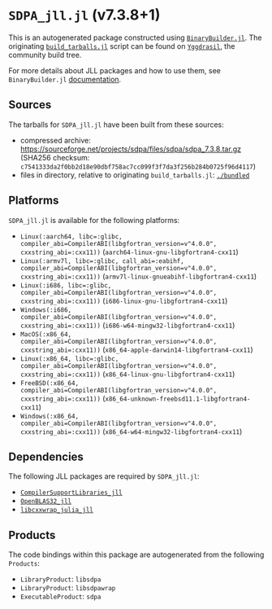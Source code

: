 # `SDPA_jll.jl` (v7.3.8+1)

This is an autogenerated package constructed using [`BinaryBuilder.jl`](https://github.com/JuliaPackaging/BinaryBuilder.jl). The originating [`build_tarballs.jl`](https://github.com/JuliaPackaging/Yggdrasil/blob/2e077c7f73ec98448f6e918ce15d462294560870/S/SDPA/build_tarballs.jl) script can be found on [`Yggdrasil`](https://github.com/JuliaPackaging/Yggdrasil/), the community build tree.

For more details about JLL packages and how to use them, see `BinaryBuilder.jl` [documentation](https://juliapackaging.github.io/BinaryBuilder.jl/dev/jll/).

## Sources

The tarballs for `SDPA_jll.jl` have been built from these sources:

* compressed archive: https://sourceforge.net/projects/sdpa/files/sdpa/sdpa_7.3.8.tar.gz (SHA256 checksum: `c7541333da2f0bb2d18e90dbf758ac7cc099f3f7da3f256b284b0725f96d4117`)
* files in directory, relative to originating `build_tarballs.jl`: [`./bundled`](https://github.com/JuliaPackaging/Yggdrasil/tree/2e077c7f73ec98448f6e918ce15d462294560870/S/SDPA/bundled)

## Platforms

`SDPA_jll.jl` is available for the following platforms:

* `Linux(:aarch64, libc=:glibc, compiler_abi=CompilerABI(libgfortran_version=v"4.0.0", cxxstring_abi=:cxx11))` (`aarch64-linux-gnu-libgfortran4-cxx11`)
* `Linux(:armv7l, libc=:glibc, call_abi=:eabihf, compiler_abi=CompilerABI(libgfortran_version=v"4.0.0", cxxstring_abi=:cxx11))` (`armv7l-linux-gnueabihf-libgfortran4-cxx11`)
* `Linux(:i686, libc=:glibc, compiler_abi=CompilerABI(libgfortran_version=v"4.0.0", cxxstring_abi=:cxx11))` (`i686-linux-gnu-libgfortran4-cxx11`)
* `Windows(:i686, compiler_abi=CompilerABI(libgfortran_version=v"4.0.0", cxxstring_abi=:cxx11))` (`i686-w64-mingw32-libgfortran4-cxx11`)
* `MacOS(:x86_64, compiler_abi=CompilerABI(libgfortran_version=v"4.0.0", cxxstring_abi=:cxx11))` (`x86_64-apple-darwin14-libgfortran4-cxx11`)
* `Linux(:x86_64, libc=:glibc, compiler_abi=CompilerABI(libgfortran_version=v"4.0.0", cxxstring_abi=:cxx11))` (`x86_64-linux-gnu-libgfortran4-cxx11`)
* `FreeBSD(:x86_64, compiler_abi=CompilerABI(libgfortran_version=v"4.0.0", cxxstring_abi=:cxx11))` (`x86_64-unknown-freebsd11.1-libgfortran4-cxx11`)
* `Windows(:x86_64, compiler_abi=CompilerABI(libgfortran_version=v"4.0.0", cxxstring_abi=:cxx11))` (`x86_64-w64-mingw32-libgfortran4-cxx11`)

## Dependencies

The following JLL packages are required by `SDPA_jll.jl`:

* [`CompilerSupportLibraries_jll`](https://github.com/JuliaBinaryWrappers/CompilerSupportLibraries_jll.jl)
* [`OpenBLAS32_jll`](https://github.com/JuliaBinaryWrappers/OpenBLAS32_jll.jl)
* [`libcxxwrap_julia_jll`](https://github.com/JuliaBinaryWrappers/libcxxwrap_julia_jll.jl)

## Products

The code bindings within this package are autogenerated from the following `Products`:

* `LibraryProduct`: `libsdpa`
* `LibraryProduct`: `libsdpawrap`
* `ExecutableProduct`: `sdpa`
